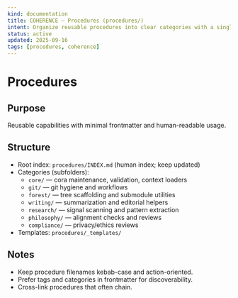 ```yaml
---
kind: documentation
title: COHERENCE — Procedures (procedures/)
intent: Organize reusable procedures into clear categories with a single index
status: active
updated: 2025-09-16
tags: [procedures, coherence]
---
```


# Procedures

## Purpose
Reusable capabilities with minimal frontmatter and human-readable usage.

## Structure
- Root index: `procedures/INDEX.md` (human index; keep updated)
- Categories (subfolders):
  - `core/` — cora maintenance, validation, context loaders
  - `git/` — git hygiene and workflows
  - `forest/` — tree scaffolding and submodule utilities
  - `writing/` — summarization and editorial helpers
  - `research/` — signal scanning and pattern extraction
  - `philosophy/` — alignment checks and reviews
  - `compliance/` — privacy/ethics reviews
- Templates: `procedures/_templates/`

## Notes
- Keep procedure filenames kebab-case and action-oriented.
- Prefer tags and categories in frontmatter for discoverability.
- Cross-link procedures that often chain.
